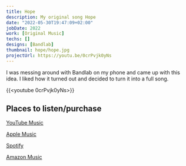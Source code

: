 ```yaml
---
title: Hope
description: My original song Hope
date: "2022-05-30T19:47:09+02:00"
jobDate: 2022
work: [Original Music]
techs: []
designs: [Bandlab]
thumbnail: hope/hope.jpg
projectUrl: https://youtu.be/0crPvjk0yNs
---
```


I was messing around with Bandlab on my phone and came up with this idea. I liked how it turned out and decided to turn it into a full song. 

{{<youtube 0crPvjk0yNs>}}

## **Places to listen/purchase**

[YouTube Music](https://youtu.be/0crPvjk0yNs)

[Apple Music](https://music.apple.com/us/album/hope/1626891543?i=1626891544)

[Spotify](https://open.spotify.com/artist/3CRJJnYhQXumwKvbQLl215)

[Amazon Music](https://music.amazon.com/albums/B0B2QB5MWJ?marketplaceId=ATVPDKIKX0DER&musicTerritory=US&ref=dm_sh_xdBR1q0joOY6RlUoPU9xTl1xp&trackAsin=B0B2QBF6X4)